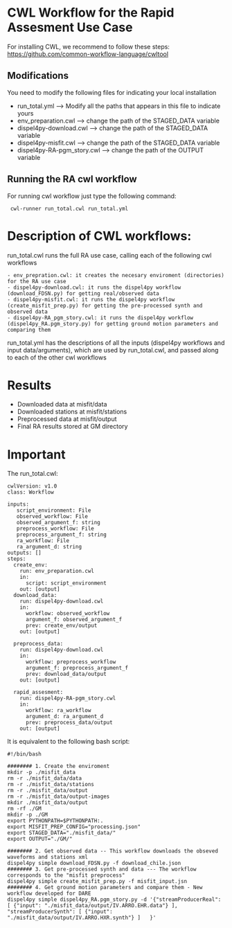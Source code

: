 # CWL Workflow for the Rapid Assesment Use Case

For installing CWL, we recommend to follow these steps: https://github.com/common-workflow-language/cwltool 

## Modifications 
You need to modify the following files for indicating your local installation

 - run_total.yml --> Modify all the paths that appears in this file to indicate yours
 - env_preparation.cwl --> change the path of the STAGED_DATA variable 
 - dispel4py-download.cwl --> change the path of the STAGED_DATA variable 
 - dispel4py-misfit.cwl --> change the path of the STAGED_DATA variable 
 - dispel4py-RA-pgm_story.cwl --> change the path of the OUTPUT variable

## Running the RA cwl workflow 

For running cwl workflow just type the following command:

```
 cwl-runner run_total.cwl run_total.yml 
```
# Description of CWL workflows:
   run_total.cwl runs the full RA use case, calling each of the following cwl workflows
 
   	- env_prepration.cwl: it creates the necesary enviroment (directories) for the RA use case 
   	- dispel4py-download.cwl: it runs the dispel4py workflow (download_FDSN.py) for getting real/observed data
   	- dispel4py-misfit.cwl: it runs the dispel4py workflow (create_misfit_prep.py) for getting the pre-processed synth and observed data
   	- dispel4py-RA_pgm_story.cwl: it runs the dispel4py workflow (dispel4py_RA.pgm_story.py) for getting ground motion parameters and comparing them 
   
   run_total.yml has the descriptions of all the inputs (dispel4py workflows and input data/arguments), which are used by run_total.cwl, and passed along to each of the other cwl workflows

# Results
  - Downloaded data at misfit/data
  - Downloaded stations at misfit/stations
  - Preprocessed data at misfit/output
  - Final RA results stored at GM directory

# Important


The run_total.cwl: 

```
cwlVersion: v1.0
class: Workflow

inputs: 
   script_environment: File
   observed_workflow: File
   observed_argument_f: string
   preprocess_workflow: File
   preprocess_argument_f: string 
   ra_workflow: File
   ra_argument_d: string
outputs: []
steps:
  create_env:
    run: env_preparation.cwl
    in:
      script: script_environment
    out: [output]
  download_data:
    run: dispel4py-download.cwl
    in:
      workflow: observed_workflow
      argument_f: observed_argument_f
      prev: create_env/output
    out: [output]

  preprocess_data:
    run: dispel4py-download.cwl
    in:
      workflow: preprocess_workflow
      argument_f: preprocess_argument_f
      prev: download_data/output
    out: [output]

  rapid_assesment:
    run: dispel4py-RA-pgm_story.cwl
    in:
      workflow: ra_workflow
      argument_d: ra_argument_d
      prev: preprocess_data/output
    out: [output]

```
It is equivalent to the following bash script:

```
#!/bin/bash

######## 1. Create the enviroment 
mkdir -p ./misfit_data
rm -r ./misfit_data/data
rm -r ./misfit_data/stations
rm -r ./misfit_data/output
rm -r ./misfit_data/output-images
mkdir ./misfit_data/output
rm -rf ./GM
mkdir -p ./GM
export PYTHONPATH=$PYTHONPATH:.
export MISFIT_PREP_CONFIG="processing.json" 
export STAGED_DATA="./misfit_data/"
export OUTPUT="./GM/"

######## 2. Get observed data -- This workflow downloads the obseved waveforms and stations xml
dispel4py simple download_FDSN.py -f download_chile.json
######## 3. Get pre-processed synth and data --- The workflow corresponds to the "misfit preprocess"
dispel4py simple create_misfit_prep.py -f misfit_input.jsn
######## 4. Get ground motion parameters and compare them - New workflow developed for DARE
dispel4py simple dispel4py_RA.pgm_story.py -d '{"streamProducerReal": [ {"input": "./misfit_data/output/IV.ARRO.EHR.data"} ], "streamProducerSynth": [ {"input": "./misfit_data/output/IV.ARRO.HXR.synth"} ]   }'

```
